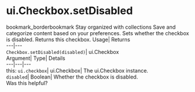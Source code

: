  
#  ui.Checkbox.setDisabled
bookmark_borderbookmark Stay organized with collections  Save and categorize content based on your preferences.
Sets whether the checkbox is disabled. 
Returns this checkbox.
Usage| Returns  
---|---  
`Checkbox.setDisabled(disabled)`| ui.Checkbox  
Argument| Type| Details  
---|---|---  
this: `ui.checkbox`| ui.Checkbox| The ui.Checkbox instance.  
`disabled`| Boolean| Whether the checkbox is disabled.  
Was this helpful?
